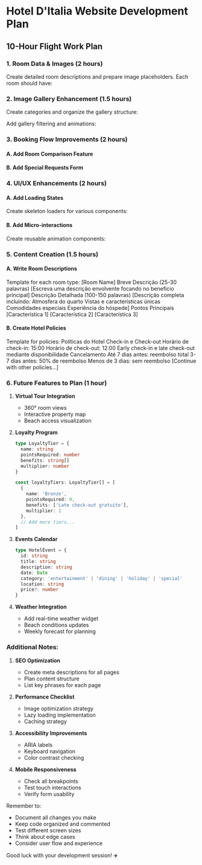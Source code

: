 # Hotel D'Italia Website Development Plan
## 10-Hour Flight Work Plan

### 1. Room Data & Images (2 hours)
Create detailed room descriptions and prepare image placeholders. Each room should have: 

### 2. Image Gallery Enhancement (1.5 hours)

Create categories and organize the gallery structure:

Add gallery filtering and animations:

### 3. Booking Flow Improvements (2 hours)

#### A. Add Room Comparison Feature

#### B. Add Special Requests Form

### 4. UI/UX Enhancements (2 hours)

#### A. Add Loading States
Create skeleton loaders for various components:

#### B. Add Micro-interactions
Create reusable animation components:


### 5. Content Creation (1.5 hours)

#### A. Write Room Descriptions
Template for each room type:
[Room Name]
Breve Descrição (25-30 palavras)
[Escreva uma descrição envolvente focando no benefício principal]
Descrição Detalhada (100-150 palavras)
[Descrição completa incluindo:
Atmosfera do quarto
Vistas e características únicas
Comodidades especiais
Experiência do hóspede]
Pontos Principais
[Característica 1]
[Característica 2]
[Característica 3]


#### B. Create Hotel Policies
Template for policies:
Políticas do Hotel
Check-in e Check-out
Horário de check-in: 15:00
Horário de check-out: 12:00
Early check-in e late check-out mediante disponibilidade
Cancelamento
Até 7 dias antes: reembolso total
3-7 dias antes: 50% de reembolso
Menos de 3 dias: sem reembolso
[Continue with other policies...]


### 6. Future Features to Plan (1 hour)

1. **Virtual Tour Integration**
   - 360° room views
   - Interactive property map
   - Beach access visualization

2. **Loyalty Program**
   ```typescript
   type LoyaltyTier = {
     name: string
     pointsRequired: number
     benefits: string[]
     multiplier: number
   }

   const loyaltyTiers: LoyaltyTier[] = [
     {
       name: 'Bronze',
       pointsRequired: 0,
       benefits: ['Late check-out gratuito'],
       multiplier: 1
     },
     // Add more tiers...
   ]
   ```

3. **Events Calendar**
   ```typescript
   type HotelEvent = {
     id: string
     title: string
     description: string
     date: Date
     category: 'entertainment' | 'dining' | 'holiday' | 'special'
     location: string
     price?: number
   }
   ```

4. **Weather Integration**
   - Add real-time weather widget
   - Beach conditions updates
   - Weekly forecast for planning

### Additional Notes:

1. **SEO Optimization**
   - Create meta descriptions for all pages
   - Plan content structure
   - List key phrases for each page

2. **Performance Checklist**
   - Image optimization strategy
   - Lazy loading implementation
   - Caching strategy

3. **Accessibility Improvements**
   - ARIA labels
   - Keyboard navigation
   - Color contrast checking

4. **Mobile Responsiveness**
   - Check all breakpoints
   - Test touch interactions
   - Verify form usability

Remember to:
- Document all changes you make
- Keep code organized and commented
- Test different screen sizes
- Think about edge cases
- Consider user flow and experience

Good luck with your development session! ✈️